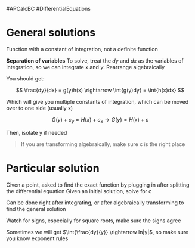 #APCalcBC #DifferentialEquations 

# General solutions

Function with a constant of integration, not a definite function

**Separation of variables**
To solve, treat the $dy$ and $dx$ as the variables of integration, so we can integrate $x$ and $y$. Rearrange algebraically 

You should get:

$$
\frac{dy}{dx} = g(y)h(x) \rightarrow \int{g(y)dy} = \int{h(x)dx}
$$

Which will give you multiple constants of integration, which can be moved over to one side (usually x)

$$
G(y) + c_y = H(x) + c_x \rightarrow G(y) = H(x) + c 
$$

Then, isolate y if needed
> If you are transforming algebraically, make sure c is the right place

# Particular solution

Given a point, asked to find the exact function by plugging in after splitting the differential equation
Given an initial solution, solve for c

Can be done right after integrating, or after algebraically transforming to find the general solution

Watch for signs, especially for square roots, make sure the signs agree

Sometimes we will get $\int{\frac{dy}{y}} \rightarrow ln|y|$, so make sure you know exponent rules
